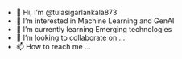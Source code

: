 - 👋 Hi, I’m @tulasigarlankala873
- 👀 I’m interested in Machine Learning and GenAI
- 🌱 I’m currently learning Emerging technologies
- 💞️ I’m looking to collaborate on ...
- 📫 How to reach me ...

